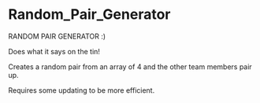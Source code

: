 # Random_Pair_Generator

RANDOM PAIR GENERATOR :)

Does what it says on the tin!

Creates a random pair from an array of 4 and the other team members pair up.

Requires some updating to be more efficient.
